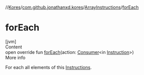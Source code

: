 //[Kores](../../index.md)/[com.github.jonathanxd.kores](../index.md)/[ArrayInstructions](index.md)/[forEach](for-each.md)



# forEach  
[jvm]  
Content  
open override fun [forEach](for-each.md)(action: [Consumer](https://docs.oracle.com/javase/8/docs/api/java/util/function/Consumer.html)<in [Instruction](../-instruction/index.md)>)  
More info  


For each all elements of this [Instructions](../-instructions/index.md).

  



